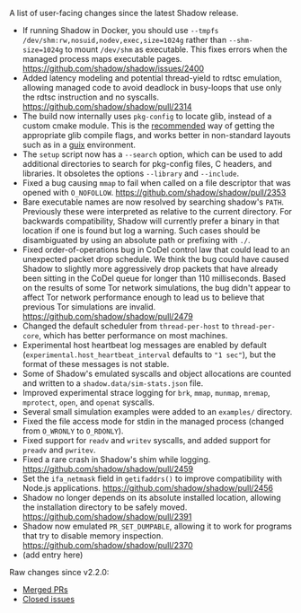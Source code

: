 A list of user-facing changes since the latest Shadow release.

* If running Shadow in Docker, you should use `--tmpfs
  /dev/shm:rw,nosuid,nodev,exec,size=1024g` rather than `--shm-size=1024g` to
  mount `/dev/shm` as executable. This fixes errors when the managed process
  maps executable pages. https://github.com/shadow/shadow/issues/2400
* Added latency modeling and potential thread-yield to rdtsc emulation,
  allowing managed code to avoid deadlock in busy-loops that use only the rdtsc
  instruction and no syscalls. https://github.com/shadow/shadow/pull/2314
* The build now internally uses `pkg-config` to locate glib, instead of a custom cmake module.
  This is the [recommended](https://docs.gtk.org/glib/compiling.html) way of
  getting the appropriate glib compile flags, and works better in non-standard layouts such
  as in a [guix](https://guix.gnu.org/) environment.
* The `setup` script now has a `--search` option, which can be used to add additional directories
  to search for pkg-config files, C headers, and libraries. It obsoletes the options `--library` and `--include`.
* Fixed a bug causing `mmap` to fail when called on a file descriptor that was
opened with `O_NOFOLLOW`. https://github.com/shadow/shadow/pull/2353
* Bare executable names are now resolved by searching shadow's `PATH`. Previously these were
interpreted as relative to the current directory. For backwards compatibility, Shadow will currently
prefer a binary in that location if one is found but log a warning. Such cases should be disambiguated
by using an absolute path or prefixing with `./`.
* Fixed order-of-operations bug in CoDel control law that could lead to an
  unexpected packet drop schedule. We think the bug could have caused Shadow to
  slightly more aggressively drop packets that have already been sitting in the
  CoDel queue for longer than 110 milliseconds. Based on the results of some Tor
  network simulations, the bug didn't appear to affect Tor network performance
  enough to lead us to believe that previous Tor simulations are invalid.
  https://github.com/shadow/shadow/pull/2479
* Changed the default scheduler from `thread-per-host` to `thread-per-core`, which has better
  performance on most machines.
* Experimental host heartbeat log messages are enabled by default
  (`experimental.host_heartbeat_interval` defaults to `"1 sec"`), but the
  format of these messages is not stable.
* Some of Shadow's emulated syscalls and object allocations are counted and
  written to a `shadow.data/sim-stats.json` file.
* Improved experimental strace logging for `brk`, `mmap`, `munmap`, `mremap`,
  `mprotect`, `open`, and `openat` syscalls.
* Several small simulation examples were added to an `examples/` directory.
* Fixed the file access mode for stdin in the managed process (changed from
  `O_WRONLY` to `O_RDONLY`).
* Fixed support for `readv` and `writev` syscalls, and added support for
  `preadv` and `pwritev`.
* Fixed a rare crash in Shadow's shim while logging.
  https://github.com/shadow/shadow/pull/2459
* Set the `ifa_netmask` field in `getifaddrs()` to improve compatibility with
  Node.js applications. https://github.com/shadow/shadow/pull/2456
* Shadow no longer depends on its absolute installed location, allowing the
installation directory to be safely moved. https://github.com/shadow/shadow/pull/2391
* Shadow now emulated `PR_SET_DUMPABLE`, allowing it to work for programs that try to
disable memory inspection. https://github.com/shadow/shadow/pull/2370
* (add entry here)

Raw changes since v2.2.0:

* [Merged PRs](https://github.com/shadow/shadow/pulls?q=is%3Apr+merged%3A%3E2022-07-19T16%3A42-0400)
* [Closed issues](https://github.com/shadow/shadow/issues?q=is%3Aissue+closed%3A%3E2022-07-19T16%3A42-0400)
